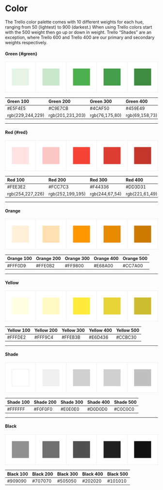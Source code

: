 # Color

The Trello color palette comes with 10 different weights for each hue, ranging from 50 \(lightest\) to 900 \(darkest.\) When using Trello colors start with the 500 weight then go up or down in weight. Trello “Shades” are an exception, where Trello 600 and Trello 400 are our primary and secondary weights respectively.

#### Green {#green}

![](/assets/foundations/color-Green.png)

| Green 100 | Green 200 | Green 300 | Green 400 | Green 500 |
| :--- | :--- | :--- | :--- | :--- |
| \#E5F4E5 | \#C9E7CB | \#4CAF50 | \#459E49 | \#3D8C40 |
| rgb\(229,244,229\) | rgb\(201,231,203\) | rgb\(76,175,80\) | rgb\(69,158,73\) | rgb\(61,140,64\) |

---

#### Red {#red}

![](/assets/foundations/color-Red.png)

| Red 100 | Red 200 | Red 300 | Red 400 | Red 500 |
| :--- | :--- | :--- | :--- | :--- |
| \#FEE3E2 | \#FCC7C3 | \#F44336 | \#DD3D31 | \#C4362C |
| rgb\(254,227,226\) | rgb\(252,199,195\) | rgb\(244,67,54\) | rgb\(221,61,49\) | rgb\(196,54,44\) |

---

#### Orange

![](/assets/foundations/color-Orange.png)

| Orange 100 | Orange 200 | Orange 300 | Orange 400 | Orange 500 |
| :--- | :--- | :--- | :--- | :--- |
| \#FFF0D9 | \#FFE0B2 | \#FF9800 | \#E68A00 | \#CC7A00 |

---

#### Yellow

![](/assets/foundations/color-Yellow.png)

| Yellow 100 | Yellow 200 | Yellow 300 | Yellow 400 | Yellow 500 |
| :--- | :--- | :--- | :--- | :--- |
| \#FFFDE2 | \#FFF9C4 | \#FFEB3B | \#E6D436 | \#CCBC30 |

---

#### Shade

![](/assets/foundations/color-Shade.png)

| Shade 100 | Shade 200 | Shade 300 | Shade 400 | Shade 500 |
| :--- | :--- | :--- | :--- | :--- |
| \#FFFFFF | \#F0F0F0 | \#E0E0E0 | \#D0D0D0 | \#C0C0C0 |

---

#### Black

![](/assets/foundations/color-Black.png)

| Black 100 | Black 200 | Black 300 | Black 400 | Black 500 |
| :--- | :--- | :--- | :--- | :--- |
| \#909090 | \#707070 | \#505050 | \#202020 | \#101010 |



